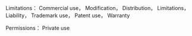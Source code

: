 Limitations：
Commercial use，
 Modification，
 Distribution，
 Limitations，
 Liability，
 Trademark use，
 Patent use，
 Warranty

 Permissions：
  Private use
